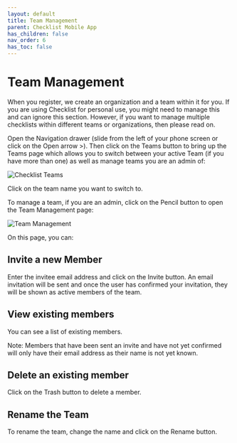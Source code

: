 ```yaml
---
layout: default
title: Team Management
parent: Checklist Mobile App
has_children: false
nav_order: 6
has_toc: false
---
```


# Team Management

When you register, we create an organization and a team within it for you. If you are using Checklist for personal use, you might need to manage this and can ignore this section. However, if you want to manage multiple checklists within different teams or organizations, then please read on.

Open the Navigation drawer (slide from the left of your phone screen or click on the Open arrow >). Then click on the Teams button to bring up the Teams page which allows you to switch between your active Team (if you have more than one) as well as manage teams you are an admin of:

![Checklist Teams](/assets/images/mobile/teams.png)

Click on the team name you want to switch to.

To manage a team, if you are an admin, click on the Pencil button to open the Team Management page:

![Team Management](/assets/images/mobile/team-manage.png)

On this page, you can:

## Invite a new Member
Enter the invitee email address and click on the Invite button. An email invitation will be sent and once the user has confirmed your invitation, they will be shown as active members of the team.

## View existing members
You can see a list of existing members. 

Note: Members that have been sent an invite and have not yet confirmed will only have their email address as their name is not yet known.

## Delete an existing member
Click on the Trash button to delete a member.

## Rename the Team
To rename the team, change the name and click on the Rename button.
